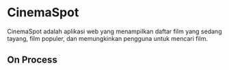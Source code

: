 # CinemaSpot

CinemaSpot adalah aplikasi web yang menampilkan daftar film yang sedang tayang, film populer, dan memungkinkan pengguna untuk mencari film.

## On Process
